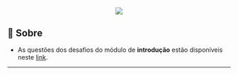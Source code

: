 <h1 align="center">
    <img src="https://ik.imagekit.io/d4plefqyqv/RS_0pVwi2GRF.png" >    
</h1>

## 📝️ Sobre
- As questões dos desafios do módulo de **introdução** estão disponíveis neste [link](https://xesque.rocketseat.dev/platform/1566498717618.pdf).
---